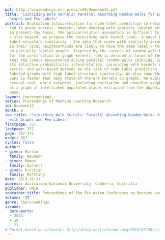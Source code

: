 ```yaml
---
pdf: http://proceedings.mlr.press/v29/Neumann13.pdf
title: 'Coinciding Walk Kernels: Parallel Absorbing Random Walks for Learning with
  Graphs and Few Labels'
abstract: Exploiting autocorrelation for node-label prediction in networked data has
  led to great success. However, when dealing with sparsely labeled networks, common
  in present-day tasks, the autocorrelation assumption is difficult to exploit. Taking
  a step beyond, we propose the coinciding walk kernel (cwk), a novel kernel leveraging
  label-structure similarity – the idea that nodes with similarly arranged labels
  in their local neighbourhoods are likely to have the same label – for learning problems
  on partially labeled graphs. Inspired by the success of random walk based schemes
  for the construction of graph kernels, cwk is defined in terms of the probability
  that the labels encountered during parallel random walks coincide. In addition to
  its intuitive probabilistic interpretation, coinciding walk kernels outperform existing
  kernel- and walk-based methods on the task of node-label prediction in sparsely
  labeled graphs with high label-structure similarity. We also show that computing
  cwks is faster than many state-of-the-art kernels on graphs. We evaluate cwks on
  several real- world networks, including cocitation and coauthor graphs, as well
  as a graph of interlinked populated places extracted from the dbpedia knowledge
  base.
layout: inproceedings
series: Proceedings of Machine Learning Research
id: Neumann13
month: 0
tex_title: 'Coinciding Walk Kernels: Parallel Absorbing Random Walks for Learning
  with Graphs and Few Labels'
firstpage: 357
lastpage: 372
page: 357-372
order: 357
cycles: false
author:
- given: Marion
  family: Neumann
- given: Roman
  family: Garnett
- given: Kristian
  family: Kersting
date: 2013-10-21
address: Australian National University, Canberra, Australia
publisher: PMLR
container-title: Proceedings of the 5th Asian Conference on Machine Learning
volume: '29'
genre: inproceedings
issued:
  date-parts:
  - 2013
  - 10
  - 21
# Format based on citeproc: http://blog.martinfenner.org/2013/07/30/citeproc-yaml-for-bibliographies/
---
```

